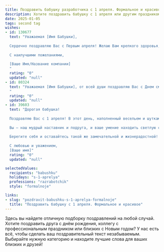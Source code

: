 ```yaml
---
title: Поздравить бабушку разработчика с 1 апреля. Формальное и красивое
description: Хотите поздравить бабушку с 1 апреля или другим праздником? Наш ИИ создаст незабываемое поздравление, а вы обязательно выделитесь среди других.  
date: 2025-01-05
tags: second tag
wishes:
- id: 130677
  text: "Уважаемая [Имя Бабушки],
  
  Сердечно поздравляю Вас с Первым апреля! Желаю Вам крепкого здоровья, отличного настроения и  многих радостных дней, наполненных  теплотой и заботой близких. Пусть этот день принесёт только приятные сюрпризы и хорошее настроение.
  
  С наилучшими пожеланиями,
  
  [Ваше Имя/Название компании]
  "
  rating: "0"
  updated: "null"
- id: 80324
  text: "Уважаемая [Имя Бабушки], от всей души поздравляю Вас с Днем смеха! Пусть улыбка не сходит с Вашего лица, а каждый день будет наполнен радостью и позитивом. Желаю Вам крепкого здоровья, неиссякаемой энергии и вдохновения для новых творческих свершений. Пусть Ваша жизнь будет яркой и насыщенной, как код самой сложной программы! С праздником!
  "
  rating: "0"
  updated: "null"
- id: 39603
  text: "Дорогая бабушка!
  
  Поздравляю Вас с 1 апреля! В этот день, наполненный весельем и шутками, хочется пожелать Вам радости, улыбок и хорошего настроения.
  
  Вы — наш мудрый наставник и подруга, и ваше умение находить светлую сторону жизни вдохновляет всех нас. Пусть каждый день будет для Вас праздником, а все задумки и идеи завершаются успешными результатами.
  
  Берегите себя и оставайтесь такой же замечательной и жизнерадостной!
  
  С любовью и уважением,
  [Ваше имя]"
  rating: "0"
  updated: "null"

selectedValues:
  recipients: "babushku"
  holidays: "s-1-aprelya"
  professions: "razrabotchik"
  style: "formalnoje"

links:
- slug: "pozdravit-babushku-s-1-aprelya-formalnoje"
  title: "Поздравить бабушку с 1 апреля. Формальное и красивое"
---
```


Здесь вы найдете отличную подборку поздравлений на любой случай.
Хотите поздравить друга с днём рождения, коллегу с профессиональным праздником или близких с Новым годом? У нас есть всё, чтобы сделать ваш поздравительный текст незабываемым. Выбирайте нужную категорию и находите лучшие слова для ваших близких и друзей!
